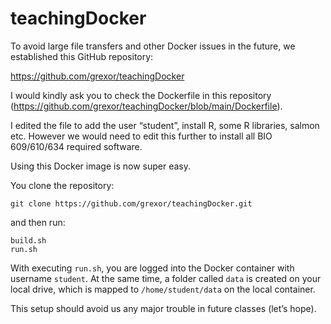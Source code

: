 # teachingDocker

To avoid large file transfers and other Docker issues in the future, we established this GitHub repository:

https://github.com/grexor/teachingDocker

I would kindly ask you to check the Dockerfile in this repository (https://github.com/grexor/teachingDocker/blob/main/Dockerfile).

I edited the file to add the user “student”, install R, some R libraries, salmon etc. However we would need to edit this further to install all BIO 609/610/634 required software.

Using this Docker image is now super easy.

You clone the repository:

`git clone https://github.com/grexor/teachingDocker.git`

and then run:

```
build.sh
run.sh
```

With executing `run.sh`, you are logged into the Docker container with username `student`. At the same time, a folder called `data` is created on your local drive, which is mapped to `/home/student/data` on the local container.

This setup should avoid us any major trouble in future classes (let’s hope).
